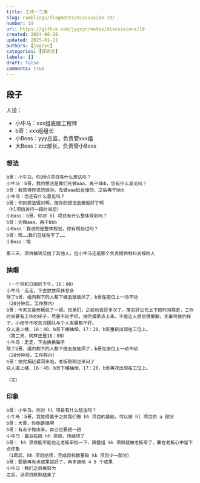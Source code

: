 ```yaml
---
title: 工作一二事
slug: ramblings/fragments/discussion-19/
number: 19
url: https://github.com/jygzyc/notes/discussions/19
created: 2024-06-20
updated: 2025-01-21
authors: [jygzyc]
categories: [碎碎念]
labels: []
draft: false
comments: true
---
```


<!-- name: work_events -->

## 段子

人设：

- 小牛马：xxx组底层工程师
- b哥：xxx组组长
- 小Boss：yyy总监，负责管xxx组
- 大Boss：zzz部长，负责管小Boss

### 想法

```text
b哥：小牛马，你对hl项目有什么想法吗？
小牛马：b哥，我的想法是我们先做aaa，再干bbb，您有什么意见吗？
b哥：我觉得你说的很对，先做aaa挺合理的，之后再干bbb
小牛马：您还有什么意见吗？
b哥：你的想法很对啊，按你的想法去做就好了啊
（hl项目进行一段时间后）
小Boss：b哥，你对 hl 项目有什么整体规划吗？
b哥：先做aaa，再干bbb
小Boss：我说的是整体规划，你有规划过吗？
b哥：嗯……我们已经在干了……
小Boss：哦

第三天，项目被转交给了其他人，但小牛马还是那个负责提供材料支撑的人
```

### 抽烟

```text
（一个风和日丽的下午，16：00）
小牛马：走走，下去放放风休息会
除了b哥，组内剩下的人都下楼去放放风了，b哥在座位上一动不动
（20分钟后，工作群内）
b哥：今天又被老板说了一顿。兄弟们，之前也说好多次了，落实好公司上下班时间规定，工作时间要有工作的样子，尽量不玩手机，抽完烟早点上来。不能让人感觉很懒散，无事可做的样子，小细节不改变对团队与个人发展都不好。
众人遂上楼，16：40，b哥下楼抽烟，17：20，b哥重新出现在工位上。
（第二天，同样还是16：00）
小牛马：走走，下去换换脑子
除了b哥，组内剩下的人都下楼去放放风了，b哥在座位上一动不动
（20分钟后，工作群内）
b哥：抽完烟赶紧回来哈，老板刚刚过来问了
众人遂上楼，16：40，b哥下楼抽烟，17：20，b哥再次出现在工位上。

（完）
```

### 印象

```text
b哥：小牛马，你对 hl 项目有什么想法吗？
小牛马：b哥，我觉得基于之前我们做 hh 项目的基础，可以做 hl 项目的 a 部分
b哥：大哥，你倒是搞啊
b哥：有点子抛出来，自己也要趟一趟
小牛马：最近在搞 hh 项目，快结项了
b哥： hh 项目能不能也让老板审批一下，隔壁组 kk 项目就被老板夸了，要在老板心中留下点印象
（1周后，hh 项目结项，完成目标数量较 kk 项目少一部分）
b哥：要是再有点成果就好了，再多搞他 4 5 个成果
小牛马：我们之后再努力
之后，该项目默默结束了
```
